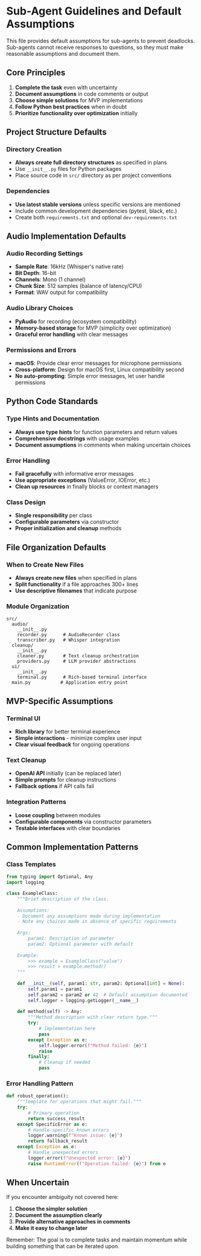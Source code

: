 # Sub-Agent Guidelines and Default Assumptions

This file provides default assumptions for sub-agents to prevent deadlocks. Sub-agents cannot receive responses to questions, so they must make reasonable assumptions and document them.

## Core Principles

1. **Complete the task** even with uncertainty
2. **Document assumptions** in code comments or output
3. **Choose simple solutions** for MVP implementations
4. **Follow Python best practices** when in doubt
5. **Prioritize functionality over optimization** initially

## Project Structure Defaults

### Directory Creation
- **Always create full directory structures** as specified in plans
- Use `__init__.py` files for Python packages
- Place source code in `src/` directory as per project conventions

### Dependencies
- **Use latest stable versions** unless specific versions are mentioned
- Include common development dependencies (pytest, black, etc.)
- Create both `requirements.txt` and optional `dev-requirements.txt`

## Audio Implementation Defaults

### Audio Recording Settings
- **Sample Rate**: 16kHz (Whisper's native rate)
- **Bit Depth**: 16-bit
- **Channels**: Mono (1 channel)
- **Chunk Size**: 512 samples (balance of latency/CPU)
- **Format**: WAV output for compatibility

### Audio Library Choices
- **PyAudio** for recording (ecosystem compatibility)
- **Memory-based storage** for MVP (simplicity over optimization)
- **Graceful error handling** with clear messages

### Permissions and Errors
- **macOS**: Provide clear error messages for microphone permissions
- **Cross-platform**: Design for macOS first, Linux compatibility second
- **No auto-prompting**: Simple error messages, let user handle permissions

## Python Code Standards

### Type Hints and Documentation
- **Always use type hints** for function parameters and return values
- **Comprehensive docstrings** with usage examples
- **Document assumptions** in comments when making uncertain choices

### Error Handling
- **Fail gracefully** with informative error messages
- **Use appropriate exceptions** (ValueError, IOError, etc.)
- **Clean up resources** in finally blocks or context managers

### Class Design
- **Single responsibility** per class
- **Configurable parameters** via constructor
- **Proper initialization and cleanup** methods

## File Organization Defaults

### When to Create New Files
- **Always create new files** when specified in plans
- **Split functionality** if a file approaches 300+ lines
- **Use descriptive filenames** that indicate purpose

### Module Organization
```
src/
  audio/
    __init__.py
    recorder.py      # AudioRecorder class
    transcriber.py   # Whisper integration
  cleanup/
    __init__.py
    cleaner.py       # Text cleanup orchestration
    providers.py     # LLM provider abstractions
  ui/
    __init__.py
    terminal.py      # Rich-based terminal interface
  main.py           # Application entry point
```

## MVP-Specific Assumptions

### Terminal UI
- **Rich library** for better terminal experience
- **Simple interactions** - minimize complex user input
- **Clear visual feedback** for ongoing operations

### Text Cleanup
- **OpenAI API** initially (can be replaced later)
- **Simple prompts** for cleanup instructions
- **Fallback options** if API calls fail

### Integration Patterns
- **Loose coupling** between modules
- **Configurable components** via constructor parameters
- **Testable interfaces** with clear boundaries

## Common Implementation Patterns

### Class Templates

```python
from typing import Optional, Any
import logging

class ExampleClass:
    """Brief description of the class.
    
    Assumptions:
    - Document any assumptions made during implementation
    - Note any choices made in absence of specific requirements
    
    Args:
        param1: Description of parameter
        param2: Optional parameter with default
    
    Example:
        >>> example = ExampleClass("value")
        >>> result = example.method()
    """
    
    def __init__(self, param1: str, param2: Optional[int] = None):
        self.param1 = param1
        self.param2 = param2 or 42  # Default assumption documented
        self.logger = logging.getLogger(__name__)
    
    def method(self) -> Any:
        """Method description with clear return type."""
        try:
            # Implementation here
            pass
        except Exception as e:
            self.logger.error(f"Method failed: {e}")
            raise
        finally:
            # Cleanup if needed
            pass
```

### Error Handling Pattern

```python
def robust_operation():
    """Template for operations that might fail."""
    try:
        # Primary operation
        return success_result
    except SpecificError as e:
        # Handle specific known errors
        logger.warning(f"Known issue: {e}")
        return fallback_result
    except Exception as e:
        # Handle unexpected errors
        logger.error(f"Unexpected error: {e}")
        raise RuntimeError(f"Operation failed: {e}") from e
```

## When Uncertain

If you encounter ambiguity not covered here:

1. **Choose the simpler solution**
2. **Document the assumption clearly**
3. **Provide alternative approaches in comments**
4. **Make it easy to change later**

Remember: The goal is to complete tasks and maintain momentum while building something that can be iterated upon.